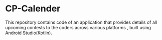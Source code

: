 # CP-Calender
This repository contains code of an application that provides details of all upcoming contests to the coders across various platforms ,
built using Android Studio(Kotlin).   

